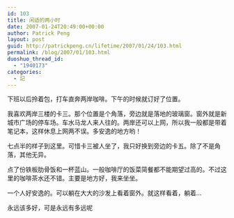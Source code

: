 ```yaml
---
id: 103
title: 闲适的两小时
date: 2007-01-24T20:49:00+00:00
author: Patrick Peng
layout: post
guid: http://patrickpeng.cn/lifetime/2007/01/24/103.html
permalink: /blog/2007/01/103.html
duoshuo_thread_id:
  - "1940173"
categories:
  - 記
---
```

<p>下班以后拎着包，打车直奔两岸咖啡。下午的时候就订好了位置。</p>  <p>我喜欢两岸三楼的卡三。那个位置是个角落，旁边就是落地的玻璃窗。窗外就是新城市广场的停车场。车水马龙人来人往的。两岸还可以上网，所以我一般都是带着笔记本，这样休息上网两不误。多安逸的地方哟！</p>  <p>七点半的样子到这里。可惜卡三被人坐了，我只好换到旁边的卡五。除了不是角落，其他无异。</p>  <p>点了份铁板肋骨饭和一杯蓝山。一般咖啡厅的饭菜简餐都不能期望过高的。不过这里的咖啡茶水还不错。主要是地方好，我来坐坐。</p>  <p>一个人好安逸的。可以躺在大大的沙发上看着窗外。就这样看着，躺着...</p>  <p>永远该多好，可是永远有多远呢</p>